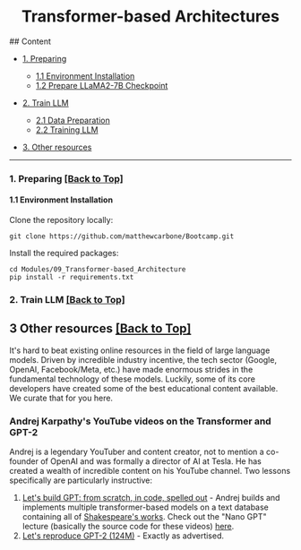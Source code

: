 <div align=center>

# Transformer-based Architectures

</div>
<span id='all_content'/>
## Content


* <a href='#environment'>1. Preparing</a>
    * <a href='#install_environment'>1.1 Environment Installation</a>
    * <a href='#download_LLaMA_model'>1.2 Prepare LLaMA2-7B Checkpoint</a>
* <a href='#train_LLM'>2. Train LLM</a>
    * <a href='#data_preparation'>2.1 Data Preparation</a>
    * <a href='#model_training'>2.2 Training LLM</a>

* <a href='#other_resources'>3. Other resources</a>


****

<span id='environment'/>

### 1. Preparing <a href='#all_catelogue'>[Back to Top]</a>

<span id='install_environment'/>

#### 1.1 Environment Installation

Clone the repository locally:

```
git clone https://github.com/matthewcarbone/Bootcamp.git
```

Install the required packages:

```
cd Modules/09_Transformer-based_Architecture
pip install -r requirements.txt
```

<span id='download_LLaMA2 7B model'/>

### 2. Train LLM <a href='#all_catelogue'>[Back to Top]</a>

## 3 Other resources <a href='#all_content'>[Back to Top]</a>
It's hard to beat existing online resources in the field of large language models. Driven by incredible industry incentive, the tech sector (Google, OpenAI, Facebook/Meta, etc.) have made enormous strides in the fundamental technology of these models. Luckily, some of its core developers have created some of the best educational content available. We curate that for you here.

### Andrej Karpathy's YouTube videos on the Transformer and GPT-2
Andrej is a legendary YouTuber and content creator, not to mention a co-founder of OpenAI and was formally a director of AI at Tesla. He has created a wealth of incredible content on his YouTube channel. Two lessons specifically are particularly instructive:
1. [Let's build GPT: from scratch, in code, spelled out](https://youtu.be/kCc8FmEb1nY?si=K-Q4p1fmdR0nbHNU) - Andrej builds and implements multiple transformer-based models on a text database containing all of [Shakespeare's works](https://github.com/karpathy/ng-video-lecture/blob/master/input.txt). Check out the "Nano GPT" lecture (basically the source code for these videos) [here](https://github.com/karpathy/ng-video-lecture).
2. [Let's reproduce GPT-2 (124M)](https://youtu.be/l8pRSuU81PU?si=gAOYf1xujRcQ_nEC) - Exactly as advertised.

